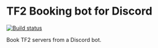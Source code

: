 # TF2 Booking bot for Discord

[![Build status](https://ci.appveyor.com/api/projects/status/3d1oku1ykdce2psn?svg=true)](https://ci.appveyor.com/project/alex-j-butler/tf2-booking)

Book TF2 servers from a Discord bot.

